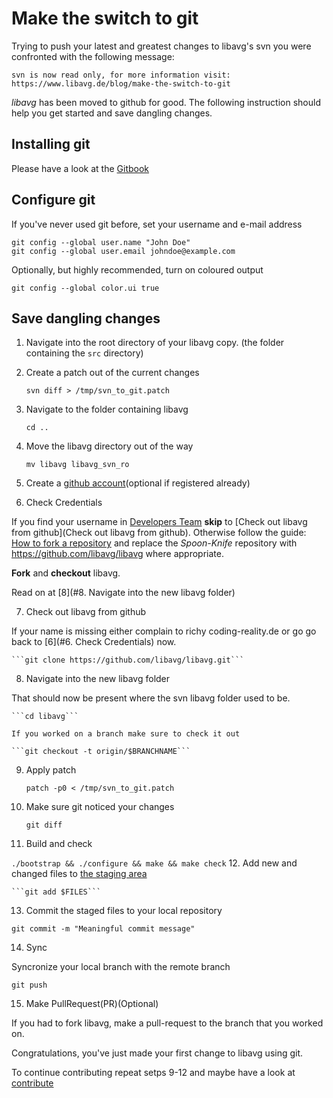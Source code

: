 # Make the switch to git
Trying to push your latest and greatest changes to libavg's svn you were confronted with the following message:

    svn is now read only, for more information visit:
    https://www.libavg.de/blog/make-the-switch-to-git
    
*libavg* has been moved to github for good.
The following instruction should help you get started and save dangling changes.

## Installing git
Please have a look at the [Gitbook](http://git-scm.com/book/en/Getting-Started-Installing-Git)

## Configure git
If you've never used git before, set your username and e-mail address

```
git config --global user.name "John Doe"
git config --global user.email johndoe@example.com
```

Optionally, but highly recommended, turn on coloured output

```
git config --global color.ui true
```

## Save dangling changes
1. Navigate into the root directory of your libavg copy. (the folder containing the ```src``` directory)
2. Create a patch out of the current changes

    ```svn diff > /tmp/svn_to_git.patch```
3. Navigate to the folder containing libavg

    ```cd ..```
4. Move the libavg directory out of the way

    ```mv libavg libavg_svn_ro```
    
5. Create a [github account](https://github.com/)(optional if registered already)

6. Check Credentials

  If you find your username in [Developers Team](https://github.com/orgs/libavg/teams/developers)
  **skip** to [Check out libavg from github](Check out libavg from github).
  Otherwise follow the guide:  [How to fork a repository](https://help.github.com/articles/fork-a-repo) and replace the *Spoon-Knife* repository with https://github.com/libavg/libavg where appropriate.
  
  **Fork** and **checkout** libavg.
  
  Read on at [8](#8. Navigate into the new libavg folder)
  
7. Check out libavg from github

  If your name is missing either complain to richy coding-reality.de or go go back to [6](#6. Check Credentials) now.

    ```git clone https://github.com/libavg/libavg.git```
    
8. Navigate into the new libavg folder

  That should now be present where the svn libavg folder used to be.

    ```cd libavg```
    
    If you worked on a branch make sure to check it out
    
    ```git checkout -t origin/$BRANCHNAME```

9. Apply patch

    ```patch -p0 < /tmp/svn_to_git.patch```
10. Make sure git noticed your changes

    ```git diff```

11. Build and check

   ```./bootstrap && ./configure && make && make check```
12. Add new and changed files to [the staging area](http://git-scm.com/book/en/Getting-Started-Git-Basics#The-Three-States)

    ```git add $FILES```
    
13. Commit the staged files to your local repository

   ```git commit -m "Meaningful commit message"```
   
14. Sync

  Syncronize your local branch with the remote branch

  ```git push```
  
15. Make PullRequest(PR)(Optional)

  If you had to fork libavg, make a pull-request to the branch that you worked on.

Congratulations, you've just made your first change to libavg using git.
  
To continue contributing repeat setps 9-12 and maybe have a look at [contribute](https://www.libavg.de/site/projects/libavg/wiki/Contribute)
